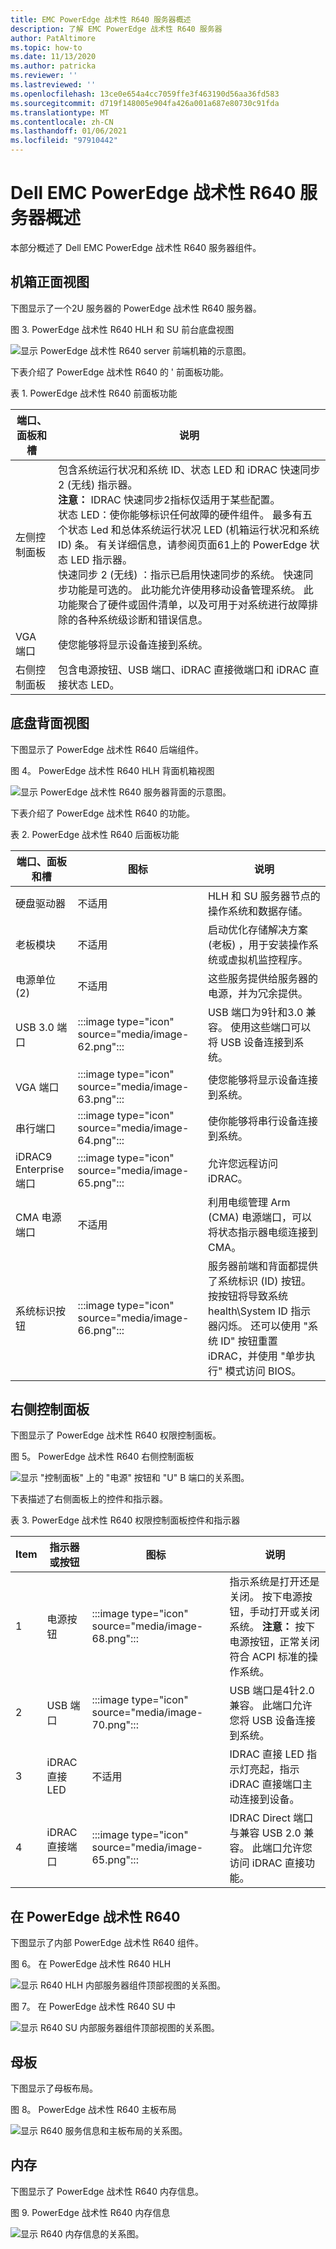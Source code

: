 ```yaml
---
title: EMC PowerEdge 战术性 R640 服务器概述
description: 了解 EMC PowerEdge 战术性 R640 服务器
author: PatAltimore
ms.topic: how-to
ms.date: 11/13/2020
ms.author: patricka
ms.reviewer: ''
ms.lastreviewed: ''
ms.openlocfilehash: 13ce0e654a4cc7059ffe3f463190d56aa36fd583
ms.sourcegitcommit: d719f148005e904fa426a001a687e80730c91fda
ms.translationtype: MT
ms.contentlocale: zh-CN
ms.lasthandoff: 01/06/2021
ms.locfileid: "97910442"
---
```

# <a name="dell-emc-poweredge-tactical-r640-server-overview"></a>Dell EMC PowerEdge 战术性 R640 服务器概述

本部分概述了 Dell EMC PowerEdge 战术性 R640 服务器组件。

## <a name="chassis-front-view"></a>机箱正面视图

下图显示了一个2U 服务器的 PowerEdge 战术性 R640 服务器。

图 3. PowerEdge 战术性 R640 HLH 和 SU 前台底盘视图

![显示 PowerEdge 战术性 R640 server 前端机箱的示意图。](media/image-60.png)

下表介绍了 PowerEdge 战术性 R640 的 \' 前面板功能。

表 1. PowerEdge 战术性 R640 前面板功能

| 端口、面板和槽  | 说明                                                                                                                                                                                                                                                                                                                                                                                                                                                                                                                                                                                                                                                                                                                                                                                        |
|---------------------------|----------------------------------------------------------------------------------------------------------------------------------------------------------------------------------------------------------------------------------------------------------------------------------------------------------------------------------------------------------------------------------------------------------------------------------------------------------------------------------------------------------------------------------------------------------------------------------------------------------------------------------------------------------------------------------------------------------------------------------------------------------------------------------------------------|
| 左侧控制面板        | 包含系统运行状况和系统 ID、状态 LED 和 iDRAC 快速同步 2 (无线) 指示器。 <br>**注意：** IDRAC 快速同步2指标仅适用于某些配置。 <br>状态 LED：使你能够标识任何故障的硬件组件。 最多有五个状态 Led 和总体系统运行状况 LED (机箱运行状况和系统 ID) 条。 有关详细信息，请参阅页面61上的 PowerEdge 状态 LED 指示器。 <br>快速同步 2 (无线) ：指示已启用快速同步的系统。 快速同步功能是可选的。 此功能允许使用移动设备管理系统。 此功能聚合了硬件或固件清单，以及可用于对系统进行故障排除的各种系统级诊断和错误信息。  |
| VGA 端口                  | 使您能够将显示设备连接到系统。                                                                                                                                                                                                                                                                                                                                                                                                                                                                                                                                                                                                                                                                                                                                             |
| 右侧控制面板       | 包含电源按钮、USB 端口、iDRAC 直接微端口和 iDRAC 直接状态 LED。                                                                                                                                                                                                                                                                                                                                                                                                                                                                                                                                                                                                                                                                                                     |

## <a name="chassis-back-view"></a>底盘背面视图

下图显示了 PowerEdge 战术性 R640 后端组件。

图 4。 PowerEdge 战术性 R640 HLH 背面机箱视图

![显示 PowerEdge 战术性 R640 服务器背面的示意图。](media/image-61.png)

下表介绍了 PowerEdge 战术性 R640 的功能。

表 2. PowerEdge 战术性 R640 后面板功能

| 端口、面板和槽       | 图标                      | 说明                                                                                                                                                                                                                                                                 |
|-------------------------------|---------------------------|-----------------------------------------------------------------------------------------------------------------------------------------------------------------------------------------------------------------------------------------------------------------------------|
| 硬盘驱动器                   | 不适用                       | HLH 和 SU 服务器节点的操作系统和数据存储。                                                                                                                                                                                                                        |
| 老板模块                   | 不适用                       | 启动优化存储解决方案 (老板) ，用于安装操作系统或虚拟机监控程序。                                                                                                                                                                                 |
| 电源单位 (2)         | 不适用                       | 这些服务提供给服务器的电源，并为冗余提供。                                                                                                                                                                                                 |
| USB 3.0 端口                 |  :::image type="icon" source="media/image-62.png"::: | USB 端口为9针和3.0 兼容。 使用这些端口可以将 USB 设备连接到系统。                                                                                                                                                                     |
| VGA 端口                      |   :::image type="icon" source="media/image-63.png":::  | 使您能够将显示设备连接到系统。                                                                                                                                                                                                                      |
| 串行端口                   |   :::image type="icon" source="media/image-64.png":::  | 使你能够将串行设备连接到系统。                                                                                                                                                                                                                       |
| iDRAC9 Enterprise 端口        |   :::image type="icon" source="media/image-65.png":::  | 允许您远程访问 iDRAC。                                                                                                                                                                                                                                       |
| CMA 电源端口                | 不适用                       | 利用电缆管理 Arm (CMA) 电源端口，可以将状态指示器电缆连接到 CMA。                                                                                                                                                                     |
| 系统标识按钮  |   :::image type="icon" source="media/image-66.png"::: | 服务器前端和背面都提供了系统标识 (ID) 按钮。 按按钮将导致系统 health\System ID 指示器闪烁。 还可以使用 "系统 ID" 按钮重置 iDRAC，并使用 "单步执行" 模式访问 BIOS。  |

## <a name="right-control-panel"></a>右侧控制面板

下图显示了 PowerEdge 战术性 R640 权限控制面板。

图 5。 PowerEdge 战术性 R640 右侧控制面板

![显示 "控制面板" 上的 "电源" 按钮和 "U" B 端口的关系图。](media/image-67.png)

下表描述了右侧面板上的控件和指示器。

表 3. PowerEdge 战术性 R640 权限控制面板控件和指示器

| Item  | 指示器或按钮  | 图标                      | 说明                                                                                                                                                                                               |
|-------|----------------------|---------------------------|-----------------------------------------------------------------------------------------------------------------------------------------------------------------------------------------------------------|
| 1     | 电源按钮         |   :::image type="icon" source="media/image-68.png":::  | 指示系统是打开还是关闭。 按下电源按钮，手动打开或关闭系统。  **注意：** 按下电源按钮，正常关闭符合 ACPI 标准的操作系统。  |
| 2     | USB 端口             | :::image type="icon" source="media/image-70.png":::    | USB 端口是4针2.0 兼容。 此端口允许您将 USB 设备连接到系统。                                                                                                         |
| 3     | iDRAC 直接 LED     | 不适用                       | IDRAC 直接 LED 指示灯亮起，指示 iDRAC 直接端口主动连接到设备。                                                                                        |
| 4     | iDRAC 直接端口    |   :::image type="icon" source="media/image-65.png"::: | IDRAC Direct 端口与兼容 USB 2.0 兼容。 此端口允许您访问 iDRAC 直接功能。                                                                                              |

## <a name="inside-the-poweredge-tactical-r640"></a>在 PowerEdge 战术性 R640

下图显示了内部 PowerEdge 战术性 R640 组件。

图 6。 在 PowerEdge 战术性 R640 HLH

![显示 R640 HLH 内部服务器组件顶部视图的关系图。](media/image-71.png)

图 7。 在 PowerEdge 战术性 R640 SU 中

![显示 R640 SU 内部服务器组件顶部视图的关系图。](media/image-72.png)

## <a name="motherboard"></a>母板

下图显示了母板布局。

图 8。 PowerEdge 战术性 R640 主板布局

![显示 R640 服务信息和主板布局的关系图。](media/image-73.png)

## <a name="memory"></a>内存

下图显示了 PowerEdge 战术性 R640 内存信息。

图 9. PowerEdge 战术性 R640 内存信息

![显示 R640 内存信息的关系图。](media/image-74.png)
